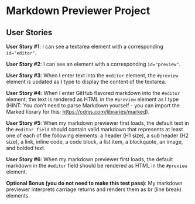 # Markdown Previewer Project

## User Stories

**User Story #1**: I can see a textarea element with a corresponding `id="editor"`.

**User Story #2**: I can see an element with a corresponding `id="preview"`.

**User Story #3**: When I enter text into the `#editor` element, the `#preview` element is updated as I type to display the content of the textarea.

**User Story #4**: When I enter GitHub flavored markdown into the `#editor` element, the text is rendered as HTML in the `#preview` element as I type (HINT: You don't need to parse Markdown yourself - you can import the Marked library for this: https://cdnjs.com/libraries/marked).

**User Story #5**: When my markdown previewer first loads, the default text in the `#editor field` should contain valid markdown that represents at least one of each of the following elements: a header (H1 size), a sub header (H2 size), a link, inline code, a code block, a list item, a blockquote, an image, and bolded text.

**User Story #6**: When my markdown previewer first loads, the default markdown in the `#editor` field should be rendered as HTML in the `#preview` element.

**Optional Bonus (you do not need to make this test pass)**: My markdown previewer interprets carriage returns and renders them as br (line break) elements.
